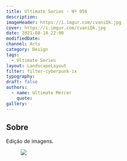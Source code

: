 ```yaml
---
title: Ultimate Series - Nº 056
description:
imageHeader: https://i.imgur.com/cvaniQk.jpg
cover: https://i.imgur.com/cvaniQk.jpg
date: 2021-08-18 22:00
modifiedDate:
channel: Arts
category: Design
tags:
  - Ultimate Series
layout: LandscapeLayout
filter: filter-cyberpunk-ix
typography:
draft: false
authors:
  - name: Ultimate Mercer
    quote:
gallery:
---
```


## Sobre

Edição de imagens.

<figure>
<img src="https://i.imgur.com/cvaniQk.jpg" className="max-w-full mx-auto block"/>
</figure>
